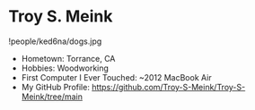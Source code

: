 # Troy S. Meink

!people/ked6na/dogs.jpg

- Hometown: Torrance, CA
- Hobbies: Woodworking
- First Computer I Ever Touched: ~2012 MacBook Air
- My GitHub Profile: https://github.com/Troy-S-Meink/Troy-S-Meink/tree/main
